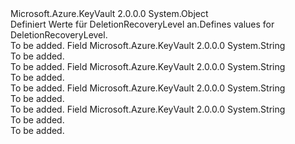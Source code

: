 <Type Name="DeletionRecoveryLevel" FullName="Microsoft.Azure.KeyVault.Models.DeletionRecoveryLevel">
  <TypeSignature Language="C#" Value="public static class DeletionRecoveryLevel" />
  <TypeSignature Language="ILAsm" Value=".class public auto ansi abstract sealed beforefieldinit DeletionRecoveryLevel extends System.Object" />
  <TypeSignature Language="DocId" Value="T:Microsoft.Azure.KeyVault.Models.DeletionRecoveryLevel" />
  <TypeSignature Language="VB.NET" Value="Public Class DeletionRecoveryLevel" />
  <TypeSignature Language="F#" Value="type DeletionRecoveryLevel = class" />
  <AssemblyInfo>
    <AssemblyName>Microsoft.Azure.KeyVault</AssemblyName>
    <AssemblyVersion>2.0.0.0</AssemblyVersion>
  </AssemblyInfo>
  <Base>
    <BaseTypeName>System.Object</BaseTypeName>
  </Base>
  <Interfaces />
  <Docs>
    <summary>
            <span data-ttu-id="b499f-101">Definiert Werte für DeletionRecoveryLevel an.</span><span class="sxs-lookup"><span data-stu-id="b499f-101">Defines values for DeletionRecoveryLevel.</span></span>
            </summary>
    <remarks>To be added.</remarks>
  </Docs>
  <Members>
    <Member MemberName="Purgeable">
      <MemberSignature Language="C#" Value="public const string Purgeable;" />
      <MemberSignature Language="ILAsm" Value=".field public static literal string Purgeable" />
      <MemberSignature Language="DocId" Value="F:Microsoft.Azure.KeyVault.Models.DeletionRecoveryLevel.Purgeable" />
      <MemberSignature Language="VB.NET" Value="Public Const Purgeable As String " />
      <MemberSignature Language="F#" Value="val mutable Purgeable : string" Usage="Microsoft.Azure.KeyVault.Models.DeletionRecoveryLevel.Purgeable" />
      <MemberType>Field</MemberType>
      <AssemblyInfo>
        <AssemblyName>Microsoft.Azure.KeyVault</AssemblyName>
        <AssemblyVersion>2.0.0.0</AssemblyVersion>
      </AssemblyInfo>
      <ReturnValue>
        <ReturnType>System.String</ReturnType>
      </ReturnValue>
      <Docs>
        <summary>To be added.</summary>
        <remarks>To be added.</remarks>
      </Docs>
    </Member>
    <Member MemberName="Recoverable">
      <MemberSignature Language="C#" Value="public const string Recoverable;" />
      <MemberSignature Language="ILAsm" Value=".field public static literal string Recoverable" />
      <MemberSignature Language="DocId" Value="F:Microsoft.Azure.KeyVault.Models.DeletionRecoveryLevel.Recoverable" />
      <MemberSignature Language="VB.NET" Value="Public Const Recoverable As String " />
      <MemberSignature Language="F#" Value="val mutable Recoverable : string" Usage="Microsoft.Azure.KeyVault.Models.DeletionRecoveryLevel.Recoverable" />
      <MemberType>Field</MemberType>
      <AssemblyInfo>
        <AssemblyName>Microsoft.Azure.KeyVault</AssemblyName>
        <AssemblyVersion>2.0.0.0</AssemblyVersion>
      </AssemblyInfo>
      <ReturnValue>
        <ReturnType>System.String</ReturnType>
      </ReturnValue>
      <Docs>
        <summary>To be added.</summary>
        <remarks>To be added.</remarks>
      </Docs>
    </Member>
    <Member MemberName="RecoverableProtectedSubscription">
      <MemberSignature Language="C#" Value="public const string RecoverableProtectedSubscription;" />
      <MemberSignature Language="ILAsm" Value=".field public static literal string RecoverableProtectedSubscription" />
      <MemberSignature Language="DocId" Value="F:Microsoft.Azure.KeyVault.Models.DeletionRecoveryLevel.RecoverableProtectedSubscription" />
      <MemberSignature Language="VB.NET" Value="Public Const RecoverableProtectedSubscription As String " />
      <MemberSignature Language="F#" Value="val mutable RecoverableProtectedSubscription : string" Usage="Microsoft.Azure.KeyVault.Models.DeletionRecoveryLevel.RecoverableProtectedSubscription" />
      <MemberType>Field</MemberType>
      <AssemblyInfo>
        <AssemblyName>Microsoft.Azure.KeyVault</AssemblyName>
        <AssemblyVersion>2.0.0.0</AssemblyVersion>
      </AssemblyInfo>
      <ReturnValue>
        <ReturnType>System.String</ReturnType>
      </ReturnValue>
      <Docs>
        <summary>To be added.</summary>
        <remarks>To be added.</remarks>
      </Docs>
    </Member>
    <Member MemberName="RecoverablePurgeable">
      <MemberSignature Language="C#" Value="public const string RecoverablePurgeable;" />
      <MemberSignature Language="ILAsm" Value=".field public static literal string RecoverablePurgeable" />
      <MemberSignature Language="DocId" Value="F:Microsoft.Azure.KeyVault.Models.DeletionRecoveryLevel.RecoverablePurgeable" />
      <MemberSignature Language="VB.NET" Value="Public Const RecoverablePurgeable As String " />
      <MemberSignature Language="F#" Value="val mutable RecoverablePurgeable : string" Usage="Microsoft.Azure.KeyVault.Models.DeletionRecoveryLevel.RecoverablePurgeable" />
      <MemberType>Field</MemberType>
      <AssemblyInfo>
        <AssemblyName>Microsoft.Azure.KeyVault</AssemblyName>
        <AssemblyVersion>2.0.0.0</AssemblyVersion>
      </AssemblyInfo>
      <ReturnValue>
        <ReturnType>System.String</ReturnType>
      </ReturnValue>
      <Docs>
        <summary>To be added.</summary>
        <remarks>To be added.</remarks>
      </Docs>
    </Member>
  </Members>
</Type>